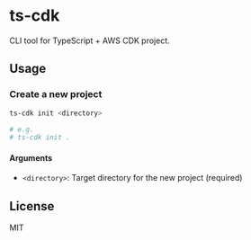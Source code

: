 # ts-cdk

CLI tool for TypeScript + AWS CDK project.

## Usage

### Create a new project

```bash
ts-cdk init <directory>

# e.g.
# ts-cdk init .
```

#### Arguments

- `<directory>`: Target directory for the new project (required)

## License

MIT
